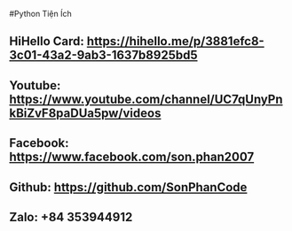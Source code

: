 #Python Tiện Ích
## HiHello Card: https://hihello.me/p/3881efc8-3c01-43a2-9ab3-1637b8925bd5

## Youtube: https://www.youtube.com/channel/UC7qUnyPnkBiZvF8paDUa5pw/videos

## Facebook: https://www.facebook.com/son.phan2007

## Github: https://github.com/SonPhanCode

## Zalo: +84 353944912

